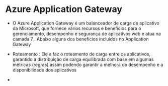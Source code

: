 # Azure Application Gateway

* O Azure Application Gateway é um balanceador de carga de aplicativo da Microsoft, que fornece vários recursos e benefícios para o gerenciamento, desempenho e segurança de aplicativos web e  atua na camada 7 . Abaixo alguns dos benefícios incluídos no Application Gateway

* Roteamento : Ele a faz o roteamento de carga entre os aplicativos, garantido a distribuição de carga equilibrada com base em algumas métricas (regras) assim podendo garantir a melhora do desempenho e a disponibilidade dos aplicativos
* 
